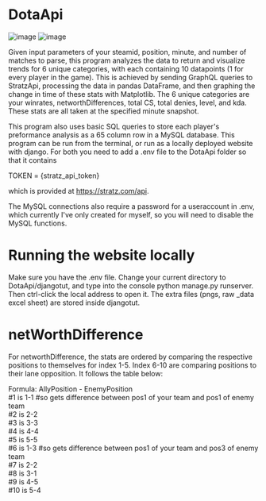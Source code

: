 # DotaApi
![image](https://github.com/user-attachments/assets/e9749430-061f-4389-bc39-31612ebec1d5)
![image](https://github.com/user-attachments/assets/be4f25a5-32a9-499c-8da7-d2715e422e89)

Given input parameters of your steamid, position, minute, and number of matches to parse, this program analyzes the data to return and visualize trends for 6 unique categories, with each containing 10 datapoints (1 for every player in the game). This is achieved by sending GraphQL queries to StratzApi, processing the data in pandas DataFrame, and then graphing the change in time of these stats with Matplotlib. The 6 unique categories are your winrates, networthDifferences, total CS, total denies, level, and kda. These stats are all taken at the specified minute snapshot. 

This program also uses basic SQL queries to store each player's preformance analysis as a 65 column row in a MySQL database. This program can be run from the terminal, or run as a locally deployed website with django. For both you need to add a .env file to the DotaApi folder so that it contains 

TOKEN = {stratz_api_token} 

which is provided at https://stratz.com/api. 

The MySQL connections also require a password for a useraccount in .env, which currently I've only created for myself, so you will need to disable the MySQL functions. 


# Running the website locally
Make sure you have the .env file. Change your current directory to DotaApi/djangotut, and type into the console python manage.py runserver. Then ctrl-click the local address to open it. The extra files (pngs, raw _data excel sheet) are stored inside djangotut. 

# netWorthDifference
For networthDifference, the stats are ordered by comparing the respective positions to themselves for index 1-5. Index 6-10 are comparing positions to their lane opposition. It follows the table below:  

Formula: AllyPosition - EnemyPosition  
#1 is 1-1 #so gets difference between pos1 of your team and pos1 of enemy team  
#2 is 2-2  
#3 is 3-3  
#4 is 4-4  
#5 is 5-5  
#6 is 1-3 #so gets difference between pos1 of your team and pos3 of enemy team  
#7 is 2-2  
#8 is 3-1  
#9 is 4-5  
#10 is 5-4  
